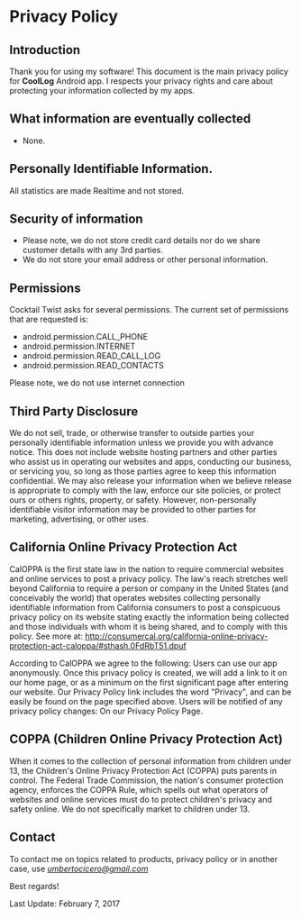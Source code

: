 # Privacy Policy

## Introduction

Thank you for using my software!
This document is the main privacy policy for **CoolLog** Android app. I respects your privacy rights and care about protecting your information collected by my apps.

## What information are eventually collected

- None.

## Personally Identifiable Information. 

All statistics are made Realtime and not stored.

## Security of information

- Please note, we do not store credit card details nor do we share customer details with any 3rd parties.
- We do not store your email address or other personal information.

## Permissions

Cocktail Twist asks for several permissions. The current set of permissions that are requested is:

- android.permission.CALL_PHONE
- android.permission.INTERNET
- android.permission.READ_CALL_LOG
- android.permission.READ_CONTACTS

Please note, we do not use internet connection

## Third Party Disclosure

We do not sell, trade, or otherwise transfer to outside parties your personally identifiable information unless we provide you with advance notice. 
This does not include website hosting partners and other parties who assist us in operating our websites and apps, conducting our business, or servicing you, so long as those parties agree to keep this information confidential. 
We may also release your information when we believe release is appropriate to comply with the law, enforce our site policies, or protect ours or others rights, property, or safety.
However, non-personally identifiable visitor information may be provided to other parties for marketing, advertising, or other uses.

## California Online Privacy Protection Act

CalOPPA is the first state law in the nation to require commercial websites and online services to post a privacy policy. The law's reach stretches well beyond California to require a person or company in the United States (and conceivably the world) that operates websites collecting personally identifiable information from California consumers to post a conspicuous privacy policy on its website stating exactly the information being collected and those individuals with whom it is being shared, and to comply with this policy. 
See more at: http://consumercal.org/california-online-privacy-protection-act-caloppa/#sthash.0FdRbT51.dpuf

According to CalOPPA we agree to the following:
Users can use our app anonymously.
Once this privacy policy is created, we will add a link to it on our home page, or as a minimum on the first significant page after entering our website.
Our Privacy Policy link includes the word "Privacy", and can be easily be found on the page specified above.
Users will be notified of any privacy policy changes:
On our Privacy Policy Page.

## COPPA (Children Online Privacy Protection Act)

When it comes to the collection of personal information from children under 13, the Children's Online Privacy Protection Act (COPPA) puts parents in control. The Federal Trade Commission, the nation's consumer protection agency, enforces the COPPA Rule, which spells out what operators of websites and online services must do to protect children's privacy and safety online.
We do not specifically market to children under 13.

## Contact

To contact me on topics related to products, privacy policy or in another case, use *umbertocicero@gmail.com*

Best regards!

Last Update: February 7, 2017
